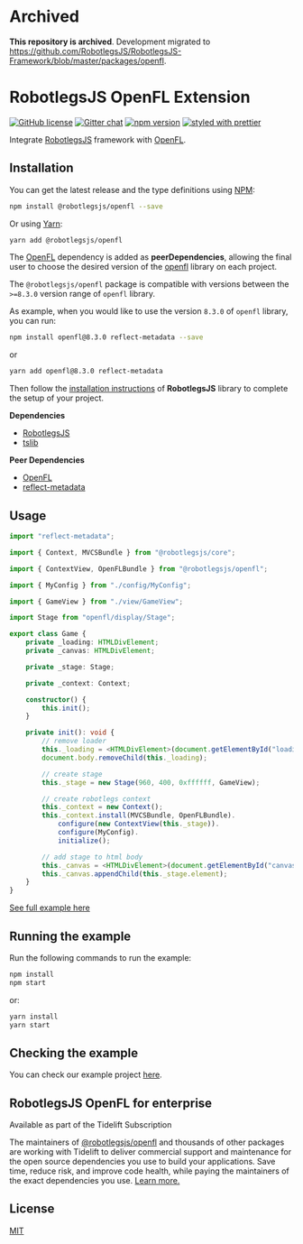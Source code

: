 # Archived

**This repository is archived**. Development migrated to https://github.com/RobotlegsJS/RobotlegsJS-Framework/blob/master/packages/openfl.

# RobotlegsJS OpenFL Extension

[![GitHub license](https://img.shields.io/badge/license-MIT-green.svg)](https://github.com/RobotlegsJS/RobotlegsJS-OpenFL/blob/master/LICENSE)
[![Gitter chat](https://badges.gitter.im/RobotlegsJS/RobotlegsJS.svg)](https://gitter.im/RobotlegsJS/RobotlegsJS)
[![npm version](https://badge.fury.io/js/%40robotlegsjs%2Fopenfl.svg)](https://badge.fury.io/js/%40robotlegsjs%2Fopenfl)
[![styled with prettier](https://img.shields.io/badge/styled_with-prettier-ff69b4.svg)](https://github.com/prettier/prettier)

Integrate [RobotlegsJS](https://github.com/RobotlegsJS/RobotlegsJS)
framework with [OpenFL](http://www.openfl.org/).

## Installation

You can get the latest release and the type definitions using [NPM](https://www.npmjs.com/):

```bash
npm install @robotlegsjs/openfl --save
```

Or using [Yarn](https://yarnpkg.com/en/):

```bash
yarn add @robotlegsjs/openfl
```

The [OpenFL](http://www.openfl.org) dependency is added as **peerDependencies**,
allowing the final user to choose the desired version of the [openfl](https://www.npmjs.com/package/openfl) library on each project.

The `@robotlegsjs/openfl` package is compatible with versions between the `>=8.3.0` version range of `openfl` library.

As example, when you would like to use the version `8.3.0` of `openfl` library, you can run:

```bash
npm install openfl@8.3.0 reflect-metadata --save
```

or

```bash
yarn add openfl@8.3.0 reflect-metadata
```

Then follow the [installation instructions](https://github.com/RobotlegsJS/RobotlegsJS/blob/master/README.md#installation) of **RobotlegsJS** library to complete the setup of your project.

**Dependencies**

+ [RobotlegsJS](https://github.com/RobotlegsJS/RobotlegsJS)
+ [tslib](https://github.com/Microsoft/tslib)

**Peer Dependencies**

+ [OpenFL](https://github.com/openfl/openfl)
+ [reflect-metadata](https://github.com/rbuckton/reflect-metadata)

## Usage

```typescript
import "reflect-metadata";

import { Context, MVCSBundle } from "@robotlegsjs/core";

import { ContextView, OpenFLBundle } from "@robotlegsjs/openfl";

import { MyConfig } from "./config/MyConfig";

import { GameView } from "./view/GameView";

import Stage from "openfl/display/Stage";

export class Game {
    private _loading: HTMLDivElement;
    private _canvas: HTMLDivElement;

    private _stage: Stage;

    private _context: Context;

    constructor() {
        this.init();
    }

    private init(): void {
        // remove loader
        this._loading = <HTMLDivElement>(document.getElementById("loading"));
        document.body.removeChild(this._loading);

        // create stage
        this._stage = new Stage(960, 400, 0xffffff, GameView);

        // create robotlegs context
        this._context = new Context();
        this._context.install(MVCSBundle, OpenFLBundle).
            configure(new ContextView(this._stage)).
            configure(MyConfig).
            initialize();

        // add stage to html body
        this._canvas = <HTMLDivElement>(document.getElementById("canvas"));
        this._canvas.appendChild(this._stage.element);
    }
}
```

[See full example here](example/index.ts)

## Running the example

Run the following commands to run the example:

```bash
npm install
npm start
```

or:

```bash
yarn install
yarn start
```

## Checking the example

You can check our example project [here](http://robotlegsjs.io/RobotlegsJS-OpenFL).

## RobotlegsJS OpenFL for enterprise

Available as part of the Tidelift Subscription

The maintainers of [@robotlegsjs/openfl](https://github.com/RobotlegsJS/RobotlegsJS-OpenFL) and thousands of other packages are working with Tidelift to deliver commercial support and maintenance for the open source dependencies you use to build your applications. Save time, reduce risk, and improve code health, while paying the maintainers of the exact dependencies you use. [Learn more.](https://tidelift.com/subscription/pkg/npm-robotlegsjs-openfl?utm_source=npm-robotlegsjs-openfl&utm_medium=referral&utm_campaign=enterprise&utm_term=repo)

## License

[MIT](LICENSE)
